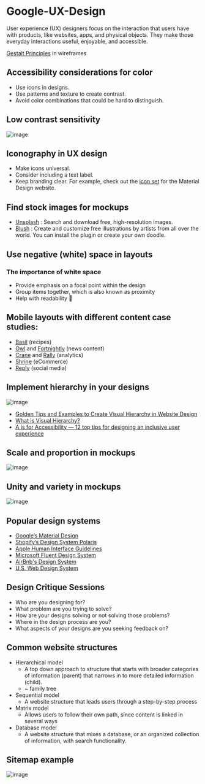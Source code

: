 # Google-UX-Design
User experience (UX) designers focus on the interaction that users have with products, like websites, apps, and physical objects. They make those everyday interactions useful, enjoyable, and accessible.


[Gestalt Principles](https://www.superside.com/blog/gestalt-principles-of-design) in wireframes

## Accessibility considerations for color
- Use icons in designs.
- Use patterns and texture to create contrast.
- Avoid color combinations that could be hard to distinguish.

## Low contrast sensitivity
![image](https://github.com/Shodydosh/Google-UX-Design/assets/87895460/5a28b415-9d2d-42aa-8a58-5adf24ab2f03)

## Iconography in UX design
- Make icons universal. 
- Consider including a text label.
- Keep branding clear. For example, check out the [icon set](https://fonts.google.com/icons) for the Material Design website.

## Find stock images for mockups
- [Unsplash](https://unsplash.com/) : Search and download free, high-resolution images.
- [Blush](https://blush.design/) : Create and customize free illustrations by artists from all over the world. You can install the plugin or create your own doodle.

## Use negative (white) space in layouts
### The importance of white space
- Provide emphasis on a focal point within the design
- Group items together, which is also known as proximity
- Help with readability


## Mobile layouts with different content case studies:
- [Basil](https://m2.material.io/design/material-studies/basil.html) (recipes)
- [Owl](https://m2.material.io/design/material-studies/owl.html) and [Fortnightly](https://m2.material.io/design/material-studies/fortnightly.html#shape) (news content)
- [Crane](https://m2.material.io/design/material-studies/crane.html#shape) and  [Rally](https://m2.material.io/design/material-studies/rally.html) (analytics) 
- [Shrine](https://m2.material.io/design/material-studies/shrine.html#shape) (eCommerce)
- [Reply](https://m2.material.io/design/material-studies/reply.html#iconography) (social media)

## Implement hierarchy in your designs
![image](https://github.com/Shodydosh/Google-UX-Design/assets/87895460/b683bf62-21ac-43a4-9cd1-1fa13bf88a55)
- [Golden Tips and Examples to Create Visual Hierarchy in Website Design](https://www.mockplus.com/blog/post/ui-visual-hierarchy)
- [What is Visual Hierarchy?](https://www.interaction-design.org/literature/topics/visual-hierarchy)
- [A is for Accessibility — 12 top tips for designing an inclusive user experience](https://uxdesign.cc/the-a-to-z-of-ux-a-is-for-accessibility-12-top-tips-for-designing-an-inclusive-user-experience-667eedaf5bca)

## Scale and proportion in mockups
![image](https://github.com/Shodydosh/Google-UX-Design/assets/87895460/11ef4806-da2e-4a3e-b0d0-1d6f9a960782)

## Unity and variety in mockups
![image](https://github.com/Shodydosh/Google-UX-Design/assets/87895460/ee765ed2-fd85-4b4b-a219-e33a4fdbc35f)

## Popular design systems
- [Google’s Material Design](https://m2.material.io/resources)
- [Shopify’s Design System Polaris](https://polaris.shopify.com/)
- [Apple Human Interface Guidelines](https://developer.apple.com/design/)
- [Microsoft Fluent Design System](https://fluent2.microsoft.design/)
- [AirBnb's Design System](https://airbnb.design/building-a-visual-language/)
- [U.S. Web Design System](https://designsystem.digital.gov/)

## Design Critique Sessions
- Who are you designing for? 
- What problem are you trying to solve?
- How are your designs solving or not solving those problems?
- Where in the design process are you?
- What aspects of your designs are you seeking feedback on?

## Common website structures
- Hierarchical model
  - A top down approach to structure that starts with broader categories of information (parent) that narrows in to more detailed information (child).
  - ~ family tree
- Sequential model
  - A website structure that leads users through a step-by-step process
- Matrix model
  - Allows users to follow their own path, since content is linked in several ways
- Database model
  - A website structure that mixes a database, or an organized collection of information, with search functionality.

## Sitemap example
![image](https://github.com/Shodydosh/Google-UX-Design/assets/87895460/35e09e2f-e097-49a5-b45b-ce2a62ba2f25)
